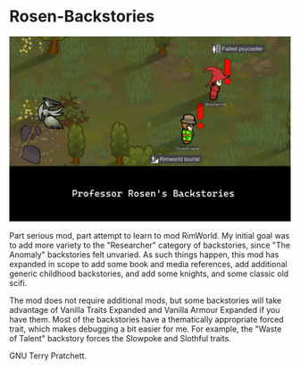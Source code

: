 # Rosen-Backstories
![Preview Image](About/Preview.png "Preview")

Part serious mod, part attempt to learn to mod RimWorld.  My initial goal was to add   more variety to the "Researcher" category of backstories, since "The Anomaly" backstories felt unvaried.  As such things happen, this mod has expanded in scope to add some book and media references, add additional generic childhood backstories, and add some knights, and some classic old scifi.
    
The mod does not require additional mods, but some backstories will take advantage of Vanilla Traits Expanded and Vanilla Armour Expanded if you have them. Most of the backstories have a thematically appropriate forced trait, which makes debugging a bit easier for me.  For example, the "Waste of Talent" backstory forces the Slowpoke and Slothful traits.

GNU Terry Pratchett.